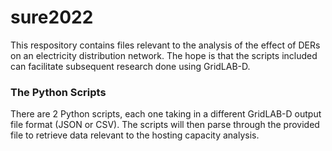 # sure2022

This respository contains files relevant to the analysis of the effect of DERs on an electricity distribution network. The hope is that the scripts included can facilitate subsequent research done using GridLAB-D. 

### The Python Scripts
There are 2 Python scripts, each one taking in a different GridLAB-D output file format (JSON or CSV). The scripts will then parse through the provided file to retrieve data relevant to the hosting capacity analysis. 
